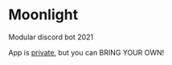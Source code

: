 # Moonlight

Modular discord bot 2021

App is [private](https://discord.com/api/oauth2/authorize?client_id=835915266587885629&permissions=8&scope=bot%20applications.commands), but you can BRING YOUR OWN!
